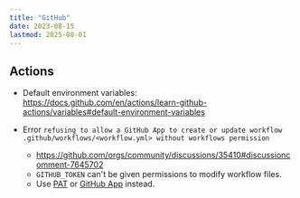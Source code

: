 ```yaml
---
title: "GitHub"
date: 2023-08-15
lastmod: 2025-08-01
---
```


## Actions
- Default environment variables: https://docs.github.com/en/actions/learn-github-actions/variables#default-environment-variables

- Error `refusing to allow a GitHub App to create or update workflow .github/workflows/<workflow.yml> without workflows permission`
  - https://github.com/orgs/community/discussions/35410#discussioncomment-7645702
  - `GITHUB_TOKEN` can't be given permissions to modify workflow files.
  - Use [PAT](https://docs.github.com/en/github/authenticating-to-github/creating-a-personal-access-token) or [GitHub App](https://github.com/peter-evans/create-pull-request/blob/main/docs/concepts-guidelines.md#authenticating-with-github-app-generated-tokens) instead.
